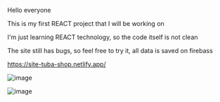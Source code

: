Hello everyone

This is my first REACT project that I will be working on

I'm just learning REACT technology, so the code itself is not clean

The site still has bugs, so feel free to try it, all data is saved on firebass

https://site-tuba-shop.netlify.app/




![image](https://user-images.githubusercontent.com/73004912/220237585-2d0d4ea7-ed16-4e2a-b2fc-97c66fefcf8f.png)


![image](https://user-images.githubusercontent.com/73004912/220237517-86cc0a5c-b8d4-4a5e-b425-ebe129bd5f75.png)

